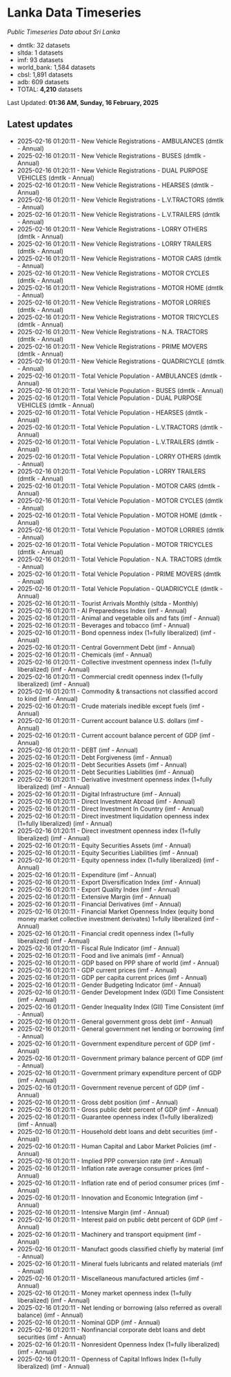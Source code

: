# Lanka Data Timeseries
*Public Timeseries Data about Sri Lanka*

* dmtlk: 32 datasets
* sltda: 1 datasets
* imf: 93 datasets
* world_bank: 1,584 datasets
* cbsl: 1,891 datasets
* adb: 609 datasets
* TOTAL: **4,210** datasets

Last Updated: **01:36 AM, Sunday, 16 February, 2025**

## Latest updates

* 2025-02-16 01:20:11 - New Vehicle Registrations - AMBULANCES (dmtlk - Annual)
* 2025-02-16 01:20:11 - New Vehicle Registrations - BUSES (dmtlk - Annual)
* 2025-02-16 01:20:11 - New Vehicle Registrations - DUAL PURPOSE VEHICLES (dmtlk - Annual)
* 2025-02-16 01:20:11 - New Vehicle Registrations - HEARSES (dmtlk - Annual)
* 2025-02-16 01:20:11 - New Vehicle Registrations - L.V.TRACTORS (dmtlk - Annual)
* 2025-02-16 01:20:11 - New Vehicle Registrations - L.V.TRAILERS (dmtlk - Annual)
* 2025-02-16 01:20:11 - New Vehicle Registrations - LORRY OTHERS (dmtlk - Annual)
* 2025-02-16 01:20:11 - New Vehicle Registrations - LORRY TRAILERS (dmtlk - Annual)
* 2025-02-16 01:20:11 - New Vehicle Registrations - MOTOR CARS (dmtlk - Annual)
* 2025-02-16 01:20:11 - New Vehicle Registrations - MOTOR CYCLES (dmtlk - Annual)
* 2025-02-16 01:20:11 - New Vehicle Registrations - MOTOR HOME (dmtlk - Annual)
* 2025-02-16 01:20:11 - New Vehicle Registrations - MOTOR LORRIES (dmtlk - Annual)
* 2025-02-16 01:20:11 - New Vehicle Registrations - MOTOR TRICYCLES (dmtlk - Annual)
* 2025-02-16 01:20:11 - New Vehicle Registrations - N.A. TRACTORS (dmtlk - Annual)
* 2025-02-16 01:20:11 - New Vehicle Registrations - PRIME MOVERS (dmtlk - Annual)
* 2025-02-16 01:20:11 - New Vehicle Registrations - QUADRICYCLE (dmtlk - Annual)
* 2025-02-16 01:20:11 - Total Vehicle Population - AMBULANCES (dmtlk - Annual)
* 2025-02-16 01:20:11 - Total Vehicle Population - BUSES (dmtlk - Annual)
* 2025-02-16 01:20:11 - Total Vehicle Population - DUAL PURPOSE VEHICLES (dmtlk - Annual)
* 2025-02-16 01:20:11 - Total Vehicle Population - HEARSES (dmtlk - Annual)
* 2025-02-16 01:20:11 - Total Vehicle Population - L.V.TRACTORS (dmtlk - Annual)
* 2025-02-16 01:20:11 - Total Vehicle Population - L.V.TRAILERS (dmtlk - Annual)
* 2025-02-16 01:20:11 - Total Vehicle Population - LORRY OTHERS (dmtlk - Annual)
* 2025-02-16 01:20:11 - Total Vehicle Population - LORRY TRAILERS (dmtlk - Annual)
* 2025-02-16 01:20:11 - Total Vehicle Population - MOTOR CARS (dmtlk - Annual)
* 2025-02-16 01:20:11 - Total Vehicle Population - MOTOR CYCLES (dmtlk - Annual)
* 2025-02-16 01:20:11 - Total Vehicle Population - MOTOR HOME (dmtlk - Annual)
* 2025-02-16 01:20:11 - Total Vehicle Population - MOTOR LORRIES (dmtlk - Annual)
* 2025-02-16 01:20:11 - Total Vehicle Population - MOTOR TRICYCLES (dmtlk - Annual)
* 2025-02-16 01:20:11 - Total Vehicle Population - N.A. TRACTORS (dmtlk - Annual)
* 2025-02-16 01:20:11 - Total Vehicle Population - PRIME MOVERS (dmtlk - Annual)
* 2025-02-16 01:20:11 - Total Vehicle Population - QUADRICYCLE (dmtlk - Annual)
* 2025-02-16 01:20:11 - Tourist Arrivals Monthly (sltda - Monthly)
* 2025-02-16 01:20:11 - AI Preparedness Index (imf - Annual)
* 2025-02-16 01:20:11 - Animal and vegetable oils and fats (imf - Annual)
* 2025-02-16 01:20:11 - Beverages and tobacco (imf - Annual)
* 2025-02-16 01:20:11 - Bond openness index (1=fully liberalized) (imf - Annual)
* 2025-02-16 01:20:11 - Central Government Debt (imf - Annual)
* 2025-02-16 01:20:11 - Chemicals (imf - Annual)
* 2025-02-16 01:20:11 - Collective investment openness index (1=fully liberalized) (imf - Annual)
* 2025-02-16 01:20:11 - Commercial credit openness index (1=fully liberalized) (imf - Annual)
* 2025-02-16 01:20:11 - Commodity & transactions not classified accord to kind (imf - Annual)
* 2025-02-16 01:20:11 - Crude materials inedible except fuels (imf - Annual)
* 2025-02-16 01:20:11 - Current account balance U.S. dollars (imf - Annual)
* 2025-02-16 01:20:11 - Current account balance percent of GDP (imf - Annual)
* 2025-02-16 01:20:11 - DEBT (imf - Annual)
* 2025-02-16 01:20:11 - Debt Forgiveness (imf - Annual)
* 2025-02-16 01:20:11 - Debt Securities Assets (imf - Annual)
* 2025-02-16 01:20:11 - Debt Securities Liabilities (imf - Annual)
* 2025-02-16 01:20:11 - Derivative investment openness index (1=fully liberalized) (imf - Annual)
* 2025-02-16 01:20:11 - Digital Infrastructure (imf - Annual)
* 2025-02-16 01:20:11 - Direct Investment Abroad (imf - Annual)
* 2025-02-16 01:20:11 - Direct Investment In Country (imf - Annual)
* 2025-02-16 01:20:11 - Direct investment liquidation openness index (1=fully liberalized) (imf - Annual)
* 2025-02-16 01:20:11 - Direct investment openness index (1=fully liberalized) (imf - Annual)
* 2025-02-16 01:20:11 - Equity Securities Assets (imf - Annual)
* 2025-02-16 01:20:11 - Equity Securities Liabilities (imf - Annual)
* 2025-02-16 01:20:11 - Equity openness index (1=fully liberalized) (imf - Annual)
* 2025-02-16 01:20:11 - Expenditure (imf - Annual)
* 2025-02-16 01:20:11 - Export Diversification Index (imf - Annual)
* 2025-02-16 01:20:11 - Export Quality Index (imf - Annual)
* 2025-02-16 01:20:11 - Extensive Margin (imf - Annual)
* 2025-02-16 01:20:11 - Financial Derivatives (imf - Annual)
* 2025-02-16 01:20:11 - Financial Market Openness Index (equity bond money market collective investment derivates) 1=fully liberalized (imf - Annual)
* 2025-02-16 01:20:11 - Financial credit openness index (1=fully liberalized) (imf - Annual)
* 2025-02-16 01:20:11 - Fiscal Rule Indicator (imf - Annual)
* 2025-02-16 01:20:11 - Food and live animals (imf - Annual)
* 2025-02-16 01:20:11 - GDP based on PPP share of world (imf - Annual)
* 2025-02-16 01:20:11 - GDP current prices (imf - Annual)
* 2025-02-16 01:20:11 - GDP per capita current prices (imf - Annual)
* 2025-02-16 01:20:11 - Gender Budgeting Indicator (imf - Annual)
* 2025-02-16 01:20:11 - Gender Development Index (GDI) Time Consistent (imf - Annual)
* 2025-02-16 01:20:11 - Gender Inequality Index (GII) Time Consistent (imf - Annual)
* 2025-02-16 01:20:11 - General government gross debt (imf - Annual)
* 2025-02-16 01:20:11 - General government net lending or borrowing (imf - Annual)
* 2025-02-16 01:20:11 - Government expenditure percent of GDP (imf - Annual)
* 2025-02-16 01:20:11 - Government primary balance percent of GDP (imf - Annual)
* 2025-02-16 01:20:11 - Government primary expenditure percent of GDP (imf - Annual)
* 2025-02-16 01:20:11 - Government revenue percent of GDP (imf - Annual)
* 2025-02-16 01:20:11 - Gross debt position (imf - Annual)
* 2025-02-16 01:20:11 - Gross public debt percent of GDP (imf - Annual)
* 2025-02-16 01:20:11 - Guarantee openness index (1=fully liberalized) (imf - Annual)
* 2025-02-16 01:20:11 - Household debt loans and debt securities (imf - Annual)
* 2025-02-16 01:20:11 - Human Capital and Labor Market Policies (imf - Annual)
* 2025-02-16 01:20:11 - Implied PPP conversion rate (imf - Annual)
* 2025-02-16 01:20:11 - Inflation rate average consumer prices (imf - Annual)
* 2025-02-16 01:20:11 - Inflation rate end of period consumer prices (imf - Annual)
* 2025-02-16 01:20:11 - Innovation and Economic Integration (imf - Annual)
* 2025-02-16 01:20:11 - Intensive Margin (imf - Annual)
* 2025-02-16 01:20:11 - Interest paid on public debt percent of GDP (imf - Annual)
* 2025-02-16 01:20:11 - Machinery and transport equipment (imf - Annual)
* 2025-02-16 01:20:11 - Manufact goods classified chiefly by material (imf - Annual)
* 2025-02-16 01:20:11 - Mineral fuels lubricants and related materials (imf - Annual)
* 2025-02-16 01:20:11 - Miscellaneous manufactured articles (imf - Annual)
* 2025-02-16 01:20:11 - Money market openness index (1=fully liberalized) (imf - Annual)
* 2025-02-16 01:20:11 - Net lending or borrowing (also referred as overall balance) (imf - Annual)
* 2025-02-16 01:20:11 - Nominal GDP (imf - Annual)
* 2025-02-16 01:20:11 - Nonfinancial corporate debt loans and debt securities (imf - Annual)
* 2025-02-16 01:20:11 - Nonresident Openness Index (1=fully liberalized) (imf - Annual)
* 2025-02-16 01:20:11 - Openness of Capital Inflows Index (1=fully liberalized) (imf - Annual)